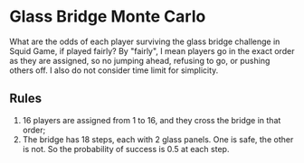 # Glass Bridge Monte Carlo

What are the odds of each player surviving the glass bridge challenge in Squid Game, if played fairly? By "fairly", I mean players go in the exact order as they are assigned, so no jumping ahead, refusing to go, or pushing others off. I also do not consider time limit for simplicity.

## Rules

1. 16 players are assigned from 1 to 16, and they cross the bridge in that order;
2. The bridge has 18 steps, each with 2 glass panels. One is safe, the other is not. So the probability of success is 0.5 at each step.